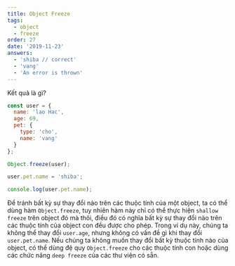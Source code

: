 ```yaml
---
title: Object Freeze
tags:
  - object
  - freeze
order: 27
date: '2019-11-23'
answers:
  - 'shiba // correct'
  - 'vang'
  - 'An error is thrown'
---
```


Kết quả là gì?

```javascript
const user = {
  name: 'lao Hac',
  age: 69,
  pet: {
    type: 'cho',
    name: 'vang'
  }
};

Object.freeze(user);

user.pet.name = 'shiba';

console.log(user.pet.name);
```

<!-- explanation -->

Để tránh bất kỳ sự thay đổi nào trên các thuộc tính của một object, ta có thể dùng hàm `Object.freeze`, tuy nhiên hàm này chỉ có thể thực hiện `shallow freeze` trên object đó mà thôi, điều đó có nghĩa bất kỳ sự thay đổi nào trên các thuộc tính của object con đều được cho phép. Trong ví dụ này, chúng ta không thể thay đổi `user.age`, nhưng không có vấn đề gì khi thay đổi `user.pet.name`. Nếu chúng ta không muốn thay đổi bất kỳ thuộc tính nào của object, có thể dùng đệ quy `Object.freeze` cho các thuộc tính con hoặc dùng các chức năng `deep freeze` của các thư viện có sẵn.

